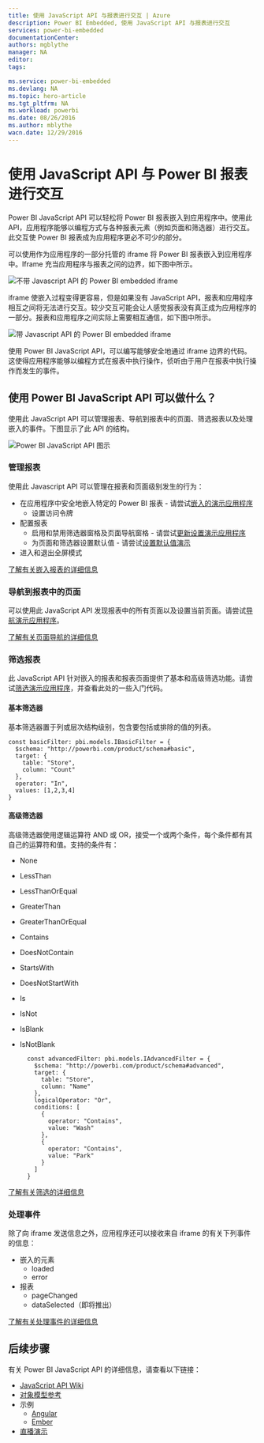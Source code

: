 ```yaml
---
title: 使用 JavaScript API 与报表进行交互 | Azure
description: Power BI Embedded, 使用 JavaScript API 与报表进行交互
services: power-bi-embedded
documentationCenter: 
authors: mgblythe
manager: NA
editor: 
tags: 

ms.service: power-bi-embedded
ms.devlang: NA
ms.topic: hero-article
ms.tgt_pltfrm: NA
ms.workload: powerbi
ms.date: 08/26/2016
ms.author: mblythe
wacn.date: 12/29/2016
---
```


# 使用 JavaScript API 与 Power BI 报表进行交互

Power BI JavaScript API 可以轻松将 Power BI 报表嵌入到应用程序中。使用此 API，应用程序能够以编程方式与各种报表元素（例如页面和筛选器）进行交互。此交互使 Power BI 报表成为应用程序更必不可少的部分。

可以使用作为应用程序的一部分托管的 iframe 将 Power BI 报表嵌入到应用程序中。Iframe 充当应用程序与报表之间的边界，如下图中所示。

![不带 Javascript API 的 Power BI embedded iframe](./media/powerbi-embedded-interact-with-reports/powerbi-embedded-interact-report-1.png)  

iframe 使嵌入过程变得更容易，但是如果没有 JavaScript API，报表和应用程序相互之间将无法进行交互。较少交互可能会让人感觉报表没有真正成为应用程序的一部分。报表和应用程序之间实际上需要相互通信，如下图中所示。

![带 Javascript API 的 Power BI embedded iframe](./media/powerbi-embedded-interact-with-reports/powerbi-embedded-interact-report-2.png)  

使用 Power BI JavaScript API，可以编写能够安全地通过 iframe 边界的代码。这使得应用程序能够以编程方式在报表中执行操作，侦听由于用户在报表中执行操作而发生的事件。

## 使用 Power BI JavaScript API 可以做什么？
使用此 JavaScript API 可以管理报表、导航到报表中的页面、筛选报表以及处理嵌入的事件。下图显示了此 API 的结构。

![Power BI JavaScript API 图示](./media/powerbi-embedded-interact-with-reports/powerbi-embedded-interact-report-3.png)  

### 管理报表
使用此 Javascript API 可以管理在报表和页面级别发生的行为：

- 在应用程序中安全地嵌入特定的 Power BI 报表 - 请尝试[嵌入的演示应用程序](http://azure-samples.github.io/powerbi-angular-client/#/scenario1)
  - 设置访问令牌
- 配置报表
  - 启用和禁用筛选器窗格及页面导航窗格 - 请尝试[更新设置演示应用程序](http://azure-samples.github.io/powerbi-angular-client/#/scenario6)
  - 为页面和筛选器设置默认值 - 请尝试[设置默认值演示](http://azure-samples.github.io/powerbi-angular-client/#/scenario5)
- 进入和退出全屏模式

[了解有关嵌入报表的详细信息](https://github.com/Microsoft/PowerBI-JavaScript/wiki/Embedding-Basics)

### 导航到报表中的页面
可以使用此 JavaScript API 发现报表中的所有页面以及设置当前页面。请尝试[导航演示应用程序](http://azure-samples.github.io/powerbi-angular-client/#/scenario3)。

[了解有关页面导航的详细信息](https://github.com/Microsoft/PowerBI-JavaScript/wiki/Page-Navigation)

### 筛选报表
此 JavaScript API 针对嵌入的报表和报表页面提供了基本和高级筛选功能。请尝试[筛选演示应用程序](http://azure-samples.github.io/powerbi-angular-client/#/scenario4)，并查看此处的一些入门代码。

#### 基本筛选器
基本筛选器置于列或层次结构级别，包含要包括或排除的值的列表。

    const basicFilter: pbi.models.IBasicFilter = {
      $schema: "http://powerbi.com/product/schema#basic",
      target: {
        table: "Store",
        column: "Count"
      },
      operator: "In",
      values: [1,2,3,4]
    }

#### 高级筛选器
高级筛选器使用逻辑运算符 AND 或 OR，接受一个或两个条件，每个条件都有其自己的运算符和值。支持的条件有：

- None
- LessThan
- LessThanOrEqual
- GreaterThan
- GreaterThanOrEqual
- Contains
- DoesNotContain
- StartsWith
- DoesNotStartWith
- Is
- IsNot
- IsBlank
- IsNotBlank

        const advancedFilter: pbi.models.IAdvancedFilter = {
          $schema: "http://powerbi.com/product/schema#advanced",
          target: {
            table: "Store",
            column: "Name"
          },
          logicalOperator: "Or",
          conditions: [
            {
              operator: "Contains",
              value: "Wash"
            },
            {
              operator: "Contains",
              value: "Park"
            }
          ]
        }

[了解有关筛选的详细信息](https://github.com/Microsoft/PowerBI-JavaScript/wiki/Filters)

### 处理事件
除了向 iframe 发送信息之外，应用程序还可以接收来自 iframe 的有关下列事件的信息：

- 嵌入的元素
  - loaded
  - error
- 报表
  - pageChanged
  - dataSelected（即将推出）

[了解有关处理事件的详细信息](https://github.com/Microsoft/PowerBI-JavaScript/wiki/Handling-Events)

## 后续步骤
有关 Power BI JavaScript API 的详细信息，请查看以下链接：

- [JavaScript API Wiki](https://github.com/Microsoft/PowerBI-JavaScript/wiki)
- [对象模型参考](https://microsoft.github.io/powerbi-models/modules/_models_.html)
- 示例
  - [Angular](http://azure-samples.github.io/powerbi-angular-client)
  - [Ember](https://github.com/Microsoft/powerbi-ember)
- [直播演示](https://microsoft.github.io/PowerBI-JavaScript/demo/)

<!---HONumber=Mooncake_1010_2016-->